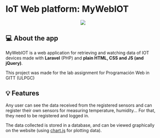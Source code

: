 # IoT Web platform: MyWebIOT

<p align="center" width="500" height="auto">
  <img src="https://i.imgur.com/56t35iv.png">
</p>

## 💻 About the app

MyWebIOT is a web application for retrieving and watching data of IOT devices made with **Laravel** (PHP) and **plain HTML, CSS and JS (and jQuery)**.

This project was made for the lab assignment for Programación Web in GITT (ULPGC)

## 💡 Features

Any user can see the data received from the registered sensors and can register their own sensors for measuring temperature, humidity... For that, they need to be registered and logged in.

The data collected is stored in a database, and can be viewed graphically on the website (using [chart.js](https://www.chartjs.org/) for plotting data).


